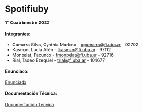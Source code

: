 # Spotifiuby

**1° Cuatrimestre 2022**

#### Integrantes:
 - Gamarra Silva, Cynthia Marlene - cgamarra@fi.uba.ar - 92702
 - Kasman, Lucía Ailén - lkasman@fi.uba.ar - 97112
 - Monpelat, Facundo - fmonpelat@fi.uba.ar - 92716
 - Rial, Tadeo Ezequiel - trial@fi.uba.ar - 104677


#### Enunciado:
[Enunciado](https://taller-de-programacion-2.github.io/works/statement/2022/1/enunciado/)


#### Documentación Técnica:
[Documentación Técnica](https://docs.google.com/document/d/1qeX7vw8qlUQgJsBhi18os4CbqxRVpZRRj_UytfjOuyE/edit?usp=sharing)

